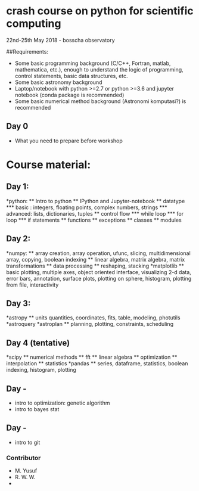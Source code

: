 # crash course on python for scientific computing

22nd-25th May 2018 - bosscha observatory


##Requirements:
* Some basic programming background (C/C++, Fortran, matlab, mathematica, etc.), enough to understand the logic of programming, control statements, basic data structures, etc.
* Some basic astronomy background
* Laptop/notebook with python >=2.7 or python >=3.6 and jupyter notebook (conda package is recommended)
* Some basic numerical method background (Astronomi komputasi?) is recommended

## Day 0
* What you need to prepare before workshop

# Course material:
## Day 1:
*python:
  ** Intro to python
  ** IPython and Jupyter-notebook
  ** datatype
     *** basic : integers, floating points, complex numbers, strings
     *** advanced: lists, dictionaries, tuples
  ** control flow
     *** while loop
     *** for loop
     *** if statements
  ** functions
  ** exceptions
  ** classes
  ** modules

## Day 2:
*numpy:
  ** array creation, array operation, ufunc, slicing, multidimensional array, copying, boolean indexing
  ** linear algebra, matrix algebra, matrix transformations
  ** data processing
  ** reshaping, stacking
*matplotlib
  ** basic plotting, multiple axes, object oriented interface, visualizing 2-d data, error bars, annotation, surface plots, plotting on sphere, histogram, plotting from file, interactivity

## Day 3:
*astropy
  ** units quantities, coordinates, fits, table, modeling, photutils
*astroquery
*astroplan
  ** planning, plotting, constraints, scheduling

## Day 4 (tentative)
*scipy
  ** numerical methods
  ** fft
  ** linear algebra
  ** optimization
  ** interpolation
  ** statistics
*pandas
  ** series, dataframe, statistics, boolean indexing, histogram, plotting

## Day -
* intro to optimization: genetic algorithm
* intro to bayes stat

## Day -
* intro to git


### Contributor
* M. Yusuf 
* R. W. W.
*





